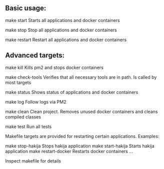 
Basic usage:
------------

make start
	Starts all applications and docker containers

make stop
	Stop all applications and docker containers

make restart
	Restart all applications and docker containers

Advanced targets:
-----------------

make kill
	Kills pm2 and stops docker containers

make check-tools
	Verifies that all necessary tools are in path. Is called by most targets

make status
	Shows status of applications and docker containers

make log
	Follow logs via PM2

make clean
	Clean project. Removes unused docker containers and cleans compiled classes

make test
	Run all tests

Makefile targets are provided for restarting certain applications. Examples:

make stop-hakija	Stops hakija application
make start-hakija	Starts hakija application
make restart-docker	Restarts docker containers
...

Inspect makefile for details
